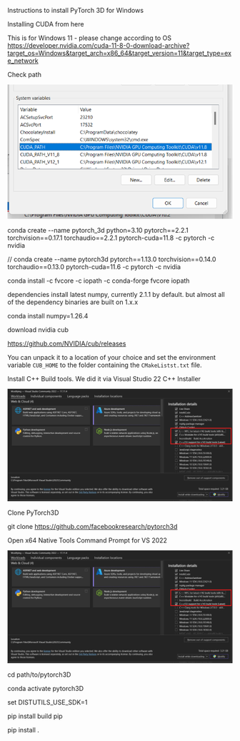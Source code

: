 Instructions to install PyTorch 3D for Windows 

Installing CUDA from here

This is for Windows 11 - please change according to OS
https://developer.nvidia.com/cuda-11-8-0-download-archive?target_os=Windows&target_arch=x86_64&target_version=11&target_type=exe_network

Check path

![alt text](cuda_path.png)


conda create --name pytorch_3d python=3.10 pytorch==2.2.1 torchvision==0.17.1 torchaudio==2.2.1 pytorch-cuda=11.8 -c pytorch -c nvidia

// conda create --name pytorch3d pytorch==1.13.0 torchvision==0.14.0 torchaudio==0.13.0 pytorch-cuda=11.6 -c pytorch -c nvidia


conda install -c fvcore -c iopath -c conda-forge fvcore iopath

dependencies install latest numpy, currently 2.1.1 by default. but almost all of the dependency binaries are built on 1.x.x

conda install numpy=1.26.4

download nvidia cub

https://github.com/NVIDIA/cub/releases

 You can unpack it to a location of your choice and set the environment variable `CUB_HOME` to the folder containing the `CMakeListst.txt` file.

 
Install C++ Build tools. We did it via Visual Studio 22 C++ Installer

![alt text](vs_22_cpp.png)



Clone PyTorch3D

git clone https://github.com/facebookresearch/pytorch3d

Open x64 Native Tools Command Prompt for VS 2022

![alt text](vs_22_cpp.png)

cd path/to/pytorch3D

conda activate pytorch3D


set DISTUTILS_USE_SDK=1

pip install build pip

pip install .